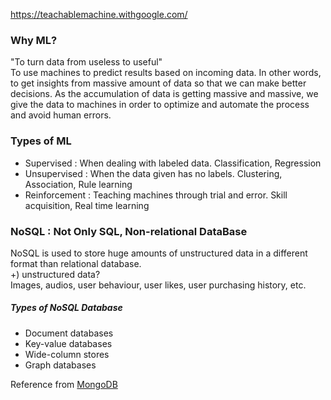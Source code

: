 https://teachablemachine.withgoogle.com/


### Why ML?
"To turn data from useless to useful"  
To use machines to predict results based on incoming data. In other words, to get insights from massive amount of data so that we can make better decisions. As the accumulation of data is getting massive and massive, we give the data to machines in order to optimize and automate the process and avoid human errors.

### Types of ML
* Supervised : When dealing with labeled data. Classification, Regression
* Unsupervised : When the data given has no labels. Clustering, Association, Rule learning
* Reinforcement : Teaching machines through trial and error. Skill acquisition, Real time learning

### NoSQL : Not Only SQL, Non-relational DataBase
NoSQL is used to store huge amounts of unstructured data in a different format than relational database.
<br/>
+) unstructured data?  
Images, audios, user behaviour, user likes, user purchasing history, etc.

##### Types of NoSQL Database
* Document databases
* Key-value databases
* Wide-column stores
* Graph databases

Reference from [MongoDB](https://www.mongodb.com/nosql-explained)
